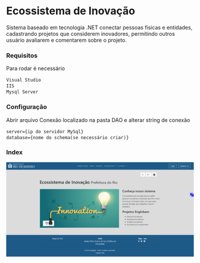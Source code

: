 # Ecossistema de Inovação

Sistema baseado em tecnologia .NET conectar pessoas fisicas e entidades,
cadastrando projetos que considerem inovadores, permitindo outros usuário avaliarem e comentarem sobre o projeto.


### Requisitos

Para rodar é necessário

```
Visual Studio
IIS
Mysql Server

```

### Configuração

Abrir arquivo Conexão localizado na pasta DAO e alterar string de conexão

```
server={ip do servidor MySql}
database={nome do schema(se necessário criar)}
```



### Index

![alt text](https://github.com/Gabriel-Bur/forsoft2017-eco/blob/master/eco_solution/assets/index.PNG)


